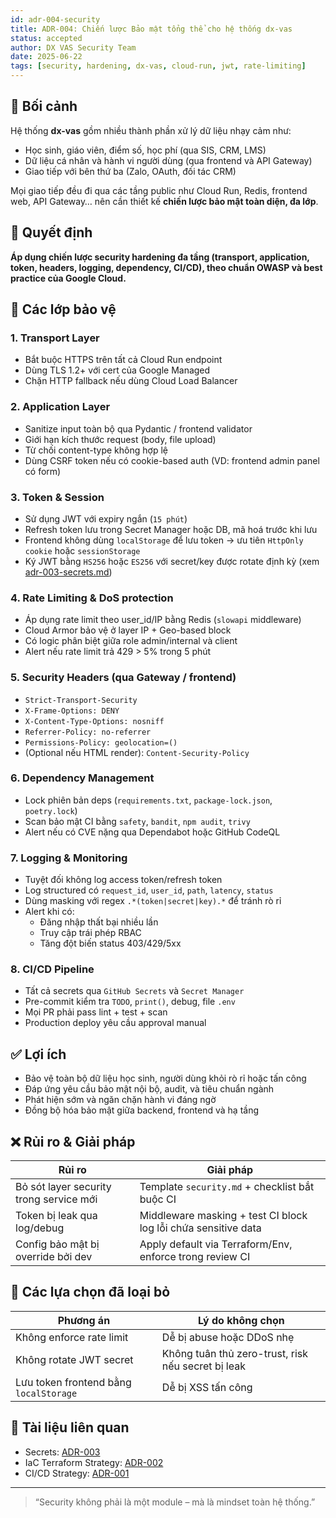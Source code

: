 ```yaml
---
id: adr-004-security
title: ADR-004: Chiến lược Bảo mật tổng thể cho hệ thống dx-vas
status: accepted
author: DX VAS Security Team
date: 2025-06-22
tags: [security, hardening, dx-vas, cloud-run, jwt, rate-limiting]
---
```


## 📌 Bối cảnh

Hệ thống **dx-vas** gồm nhiều thành phần xử lý dữ liệu nhạy cảm như:
- Học sinh, giáo viên, điểm số, học phí (qua SIS, CRM, LMS)
- Dữ liệu cá nhân và hành vi người dùng (qua frontend và API Gateway)
- Giao tiếp với bên thứ ba (Zalo, OAuth, đối tác CRM)

Mọi giao tiếp đều đi qua các tầng public như Cloud Run, Redis, frontend web, API Gateway… nên cần thiết kế **chiến lược bảo mật toàn diện, đa lớp**.

## 🧠 Quyết định

**Áp dụng chiến lược security hardening đa tầng (transport, application, token, headers, logging, dependency, CI/CD), theo chuẩn OWASP và best practice của Google Cloud.**

## 🔐 Các lớp bảo vệ

### 1. Transport Layer
- Bắt buộc HTTPS trên tất cả Cloud Run endpoint
- Dùng TLS 1.2+ với cert của Google Managed
- Chặn HTTP fallback nếu dùng Cloud Load Balancer

### 2. Application Layer
- Sanitize input toàn bộ qua Pydantic / frontend validator
- Giới hạn kích thước request (body, file upload)
- Từ chối content-type không hợp lệ
- Dùng CSRF token nếu có cookie-based auth (VD: frontend admin panel có form)

### 3. Token & Session
- Sử dụng JWT với expiry ngắn (`15 phút`)
- Refresh token lưu trong Secret Manager hoặc DB, mã hoá trước khi lưu
- Frontend không dùng `localStorage` để lưu token → ưu tiên `HttpOnly cookie` hoặc `sessionStorage`
- Ký JWT bằng `HS256` hoặc `ES256` với secret/key được rotate định kỳ (xem [adr-003-secrets.md](./adr-003-secrets.md))

### 4. Rate Limiting & DoS protection
- Áp dụng rate limit theo user_id/IP bằng Redis (`slowapi` middleware)
- Cloud Armor bảo vệ ở layer IP + Geo-based block
- Có logic phân biệt giữa role admin/internal và client
- Alert nếu rate limit trả 429 > 5% trong 5 phút

### 5. Security Headers (qua Gateway / frontend)
- `Strict-Transport-Security`
- `X-Frame-Options: DENY`
- `X-Content-Type-Options: nosniff`
- `Referrer-Policy: no-referrer`
- `Permissions-Policy: geolocation=()`
- (Optional nếu HTML render): `Content-Security-Policy`

### 6. Dependency Management
- Lock phiên bản deps (`requirements.txt`, `package-lock.json`, `poetry.lock`)
- Scan bảo mật CI bằng `safety`, `bandit`, `npm audit`, `trivy`
- Alert nếu có CVE nặng qua Dependabot hoặc GitHub CodeQL

### 7. Logging & Monitoring
- Tuyệt đối không log access token/refresh token
- Log structured có `request_id`, `user_id`, `path`, `latency`, `status`
- Dùng masking với regex `.*(token|secret|key).*` để tránh rò rỉ
- Alert khi có:
  - Đăng nhập thất bại nhiều lần
  - Truy cập trái phép RBAC
  - Tăng đột biến status 403/429/5xx

### 8. CI/CD Pipeline
- Tất cả secrets qua `GitHub Secrets` và `Secret Manager`
- Pre-commit kiểm tra `TODO`, `print()`, debug, file `.env`
- Mọi PR phải pass lint + test + scan
- Production deploy yêu cầu approval manual

## ✅ Lợi ích

- Bảo vệ toàn bộ dữ liệu học sinh, người dùng khỏi rò rỉ hoặc tấn công
- Đáp ứng yêu cầu bảo mật nội bộ, audit, và tiêu chuẩn ngành
- Phát hiện sớm và ngăn chặn hành vi đáng ngờ
- Đồng bộ hóa bảo mật giữa backend, frontend và hạ tầng

## ❌ Rủi ro & Giải pháp

| Rủi ro | Giải pháp |
|--------|-----------|
| Bỏ sót layer security trong service mới | Template `security.md` + checklist bắt buộc CI |
| Token bị leak qua log/debug | Middleware masking + test CI block log lỗi chứa sensitive data |
| Config bảo mật bị override bởi dev | Apply default via Terraform/Env, enforce trong review CI |

## 🔄 Các lựa chọn đã loại bỏ

| Phương án | Lý do không chọn |
|-----------|------------------|
| Không enforce rate limit | Dễ bị abuse hoặc DDoS nhẹ |
| Không rotate JWT secret | Không tuân thủ zero-trust, risk nếu secret bị leak |
| Lưu token frontend bằng `localStorage` | Dễ bị XSS tấn công |

## 📎 Tài liệu liên quan

- Secrets: [ADR-003](./adr-003-secrets.md)
- IaC Terraform Strategy: [ADR-002](./adr-002-iac.md)
- CI/CD Strategy: [ADR-001](./adr-001-ci-cd.md)

---
> “Security không phải là một module – mà là mindset toàn hệ thống.”
